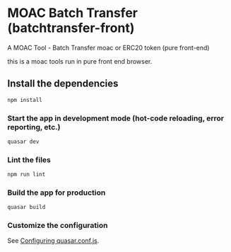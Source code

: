 # MOAC Batch Transfer (batchtransfer-front)

A MOAC Tool - Batch Transfer moac or ERC20 token (pure front-end)

this is a moac tools run in pure front end browser.

## Install the dependencies
```bash
npm install
```

### Start the app in development mode (hot-code reloading, error reporting, etc.)
```bash
quasar dev
```

### Lint the files
```bash
npm run lint
```

### Build the app for production
```bash
quasar build
```

### Customize the configuration
See [Configuring quasar.conf.js](https://quasar.dev/quasar-cli/quasar-conf-js).
